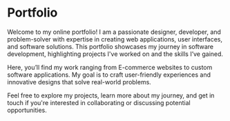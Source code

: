 # Portfolio

Welcome to my online portfolio! I am a passionate designer, developer, and problem-solver with expertise in creating web applications, user interfaces, and software solutions. This portfolio showcases my journey in software development, highlighting projects I've worked on and the skills I’ve gained.

Here, you’ll find my work ranging from E-commerce websites to custom software applications. My goal is to craft user-friendly experiences and innovative designs that solve real-world problems.

Feel free to explore my projects, learn more about my journey, and get in touch if you're interested in collaborating or discussing potential opportunities.
